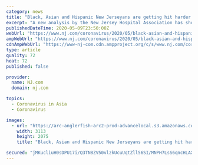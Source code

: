 ```yaml
---
category: news
title: "Black, Asian and Hispanic New Jerseyans are getting hit harder by COVID-19 than white residents, data shows"
excerpt: "A new analysis by the New Jersey Hospital Association has shown that Black, Asian and Hispanic New Jerseyans are getting sick and dying from the coronavirus at higher rates than white residents. The trade group, which represents hospitals in the state, published its research Thursday, showing that Black residents had the highest rate of deaths ..."
publishedDateTime: 2020-05-09T23:50:00Z
webUrl: "https://www.nj.com/coronavirus/2020/05/black-asian-and-hispanic-new-jerseyans-are-getting-hit-harder-by-covid-19-than-white-residents-data-shows.html"
ampWebUrl: "https://www.nj.com/coronavirus/2020/05/black-asian-and-hispanic-new-jerseyans-are-getting-hit-harder-by-covid-19-than-white-residents-data-shows.html?outputType=amp"
cdnAmpWebUrl: "https://www-nj-com.cdn.ampproject.org/c/s/www.nj.com/coronavirus/2020/05/black-asian-and-hispanic-new-jerseyans-are-getting-hit-harder-by-covid-19-than-white-residents-data-shows.html?outputType=amp"
type: article
quality: 72
heat: 72
published: false

provider:
  name: NJ.com
  domain: nj.com

topics:
  - Coronavirus in Asia
  - Coronavirus

images:
  - url: "https://arc-anglerfish-arc2-prod-advancelocal.s3.amazonaws.com/public/5ZPUB3UC2JBG5NFAGZP65XWXNQ.jpg"
    width: 3113
    height: 2075
    title: "Black, Asian and Hispanic New Jerseyans are getting hit harder by COVID-19 than white residents, data shows"

secured: "jMKucliuH0sDPU17i/Q3TN8ZV50vlzkUcuUqtZll56SI/MNPH7LsS6qncHLAXBLgBJwwhiX2ondZ3aXUKjRVrEU9scnfQKtOwKmqcP3zJZakpNjICwq4v5bGff922/tKh+cRhiWkYbb2wI13RpGqwLaxwGjlrKjQFMX+Ayz4TyZm+lIY9PGQpE8lDm9Z4ZP+J2SsBO7IDmoEVovafAJbkdMjN7B7IMOA2HPdX4uG6IpJY/MzKzJ/Mbwuq2xZwtp1XEmiExpzxH9g7NfXsn3aAoPpbc9wQlm3kH6c8fbUWZTJIoGLIayKnZPiBAwSPtSaeyEYtK3Lagh1oorKwVfUSzSkGtGiiQcMHutiI6o09L1T2OnI7RYTvH/yZ027zRn4MDp2pUAttsDxiONWrv8qKPUJESajHrmWcyMiuP6UGaX9SWbFl2+RUPecibNd6BvB6CCQHO0otshNbFtoPpLth2AfHBcDwQ6w6xUGz+LLjJQ=;SV5jo5F58zMfJUBIU+XfJA=="
---
```


